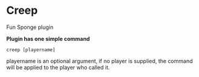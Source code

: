 # Creep
Fun Sponge plugin

**Plugin has one simple command**

`creep [playername]`

playername is an optional argument, if no player is supplied, the command will be applied to the player who called it.
